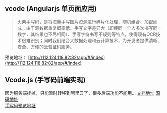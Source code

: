 ## vcode (Angularjs 单页面应用)    

>火柴手写码，是将海量手写图片资源进行碎片化处理，随机组合、加密而成；由于源数据重复概率低、手写文字差异大（即使同一个人多次书写同一数字，其结果也不尽相同）、手写字符书写不规则等特点，使得现有OCR技术很难识别；同时我们结合大数据处理和云计算技术，为开发者提供清晰、安全、方便的云验证码服务。

预览地址： [http://112.124.118.82:82/app/#/index](http://112.124.118.82:82/app/#/index)

## Vcode.js (手写码前端实现)
因为服务端挂掉，只能暂时转移到阿里云了，很多后端功能不能用...
[文档地址](http://112.124.118.82:82/app/#/docs/pic/api)
[源码地址](https://github.com/tinshee/vcode/blob/master/app/vcodefile/vcode.js)    
[手写码预览地址](http://112.124.118.82:82/app/#/demo/pic/min2)


